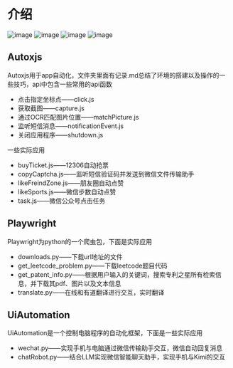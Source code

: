 # 介绍
![image](https://github.com/user-attachments/assets/7875facc-661f-4e40-a59f-a360361a5069)
![image](https://github.com/user-attachments/assets/21c2e23d-47a6-4066-b887-a19765b2b625)
![image](https://github.com/user-attachments/assets/1229b785-98f9-4c2b-bbc6-e781faa5f79f)
![image](https://github.com/user-attachments/assets/f40af0f3-66b0-40a6-9264-0b1ca4917b5d)


## Autoxjs
Autoxjs用于app自动化，文件夹里面有记录.md总结了环境的搭建以及操作的一些技巧，api中包含一些常用的api函数

- 点击指定坐标点——click.js
- 获取截图——capture.js
- 通过OCR匹配图片位置——matchPicture.js
- 监听短信消息——notificationEvent.js
- 关闭应用程序——shutdown.js

一些实际应用
- buyTicket.js——12306自动抢票
- copyCaptcha.js——监听短信验证码并发送到微信文件传输助手
- likeFreindZone.js——朋友圈自动点赞
- likeSports.js——微信步数自动点赞
- task.js——微信公众号点击任务

## Playwright
Playwright为python的一个爬虫包，下面是实际应用

- downloads.py——下载url地址的文件
- get_leetcode_problem.py——下载leetcode题目代码
- get_patent_info.py——根据用户输入的关键词，搜索专利之星所有检索信息，并下载其pdf、图片以及文本信息
- translate.py——在线和有道翻译进行交互，实时翻译

## UiAutomation
UiAutomation是一个控制电脑程序的自动化框架，下面是一些实际应用

- wechat.py——实现手机与电脑通过微信传输助手交互，微信自动回复消息
- chatRobot.py——结合LLM实现微信智能聊天助手，实现手机与Kimi的交互
